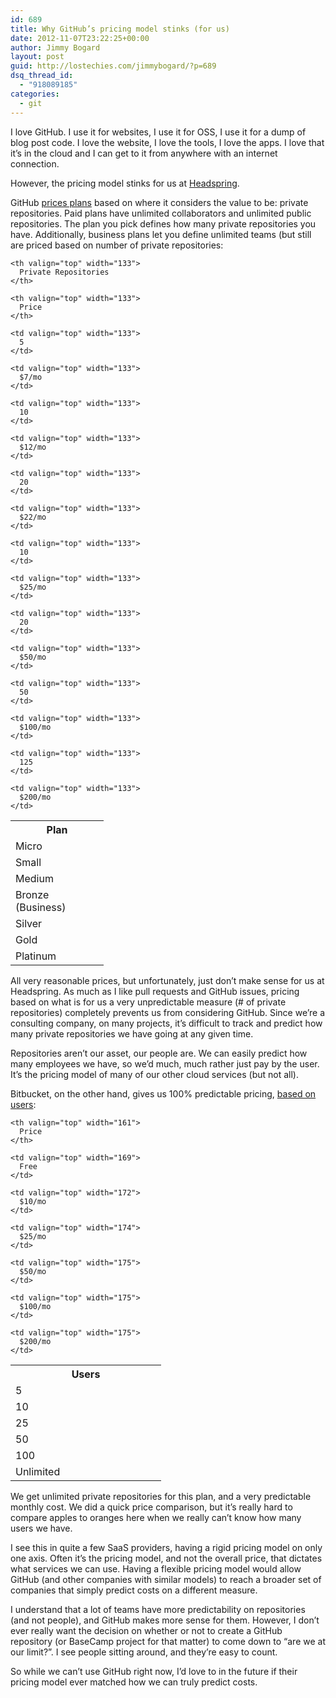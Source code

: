 ```yaml
---
id: 689
title: Why GitHub’s pricing model stinks (for us)
date: 2012-11-07T23:22:25+00:00
author: Jimmy Bogard
layout: post
guid: http://lostechies.com/jimmybogard/?p=689
dsq_thread_id:
  - "918089185"
categories:
  - git
---
```

I love GitHub. I use it for websites, I use it for OSS, I use it for a dump of blog post code. I love the website, I love the tools, I love the apps. I love that it’s in the cloud and I can get to it from anywhere with an internet connection.

However, the pricing model stinks for us at [Headspring](http://www.headspring.com/).

GitHub [prices plans](https://github.com/plans) based on where it considers the value to be: private repositories. Paid plans have unlimited collaborators and unlimited public repositories. The plan you pick defines how many private repositories you have. Additionally, business plans let you define unlimited teams (but still are priced based on number of private repositories:

<table width="400" border="0" cellspacing="0" cellpadding="2">
  <tr>
    <th valign="top" width="133">
      Plan
    </th>
    
    <th valign="top" width="133">
      Private Repositories
    </th>
    
    <th valign="top" width="133">
      Price
    </th>
  </tr>
  
  <tr>
    <td valign="top" width="133">
      Micro
    </td>
    
    <td valign="top" width="133">
      5
    </td>
    
    <td valign="top" width="133">
      $7/mo
    </td>
  </tr>
  
  <tr>
    <td valign="top" width="133">
      Small
    </td>
    
    <td valign="top" width="133">
      10
    </td>
    
    <td valign="top" width="133">
      $12/mo
    </td>
  </tr>
  
  <tr>
    <td valign="top" width="133">
      Medium
    </td>
    
    <td valign="top" width="133">
      20
    </td>
    
    <td valign="top" width="133">
      $22/mo
    </td>
  </tr>
  
  <tr>
    <td valign="top" width="133">
      Bronze (Business)
    </td>
    
    <td valign="top" width="133">
      10
    </td>
    
    <td valign="top" width="133">
      $25/mo
    </td>
  </tr>
  
  <tr>
    <td valign="top" width="133">
      Silver
    </td>
    
    <td valign="top" width="133">
      20
    </td>
    
    <td valign="top" width="133">
      $50/mo
    </td>
  </tr>
  
  <tr>
    <td valign="top" width="133">
      Gold
    </td>
    
    <td valign="top" width="133">
      50
    </td>
    
    <td valign="top" width="133">
      $100/mo
    </td>
  </tr>
  
  <tr>
    <td valign="top" width="133">
      Platinum
    </td>
    
    <td valign="top" width="133">
      125
    </td>
    
    <td valign="top" width="133">
      $200/mo
    </td>
  </tr>
</table>

All very reasonable prices, but unfortunately, just don’t make sense for us at Headspring. As much as I like pull requests and GitHub issues, pricing based on what is for us a very unpredictable measure (# of private repositories) completely prevents us from considering GitHub. Since we’re a consulting company, on many projects, it’s difficult to track and predict how many private repositories we have going at any given time.

Repositories aren’t our asset, our people are. We can easily predict how many employees we have, so we’d much, much rather just pay by the user. It’s the pricing model of many of our other cloud services (but not all).

Bitbucket, on the other hand, gives us 100% predictable pricing, [based on users](https://bitbucket.org/plans):

<table width="362" border="0" cellspacing="0" cellpadding="2">
  <tr>
    <th valign="top" width="199">
      Users
    </th>
    
    <th valign="top" width="161">
      Price
    </th>
  </tr>
  
  <tr>
    <td valign="top" width="220">
      5
    </td>
    
    <td valign="top" width="169">
      Free
    </td>
  </tr>
  
  <tr>
    <td valign="top" width="225">
      10
    </td>
    
    <td valign="top" width="172">
      $10/mo
    </td>
  </tr>
  
  <tr>
    <td valign="top" width="225">
      25
    </td>
    
    <td valign="top" width="174">
      $25/mo
    </td>
  </tr>
  
  <tr>
    <td valign="top" width="224">
      50
    </td>
    
    <td valign="top" width="175">
      $50/mo
    </td>
  </tr>
  
  <tr>
    <td valign="top" width="224">
      100
    </td>
    
    <td valign="top" width="175">
      $100/mo
    </td>
  </tr>
  
  <tr>
    <td valign="top" width="224">
      Unlimited
    </td>
    
    <td valign="top" width="175">
      $200/mo
    </td>
  </tr>
</table>

We get unlimited private repositories for this plan, and a very predictable monthly cost. We did a quick price comparison, but it’s really hard to compare apples to oranges here when we really can’t know how many users we have.

I see this in quite a few SaaS providers, having a rigid pricing model on only one axis. Often it’s the pricing model, and not the overall price, that dictates what services we can use. Having a flexible pricing model would allow GitHub (and other companies with similar models) to reach a broader set of companies that simply predict costs on a different measure.

I understand that a lot of teams have more predictability on repositories (and not people), and GitHub makes more sense for them. However, I don’t ever really want the decision on whether or not to create a GitHub repository (or BaseCamp project for that matter) to come down to “are we at our limit?”. I see people sitting around, and they’re easy to count.

So while we can’t use GitHub right now, I’d love to in the future if their pricing model ever matched how we can truly predict costs.